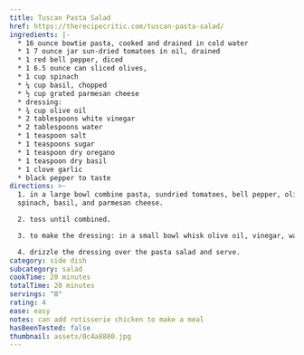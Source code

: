 ```yaml
---
title: Tuscan Pasta Salad
href: https://therecipecritic.com/tuscan-pasta-salad/
ingredients: |-
  * 16 ounce bowtie pasta, cooked and drained in cold water 
  * 1 7 ounce jar sun-dried tomatoes in oil, drained
  * 1 red bell pepper, diced
  * 1 6.5 ounce can sliced olives,
  * 1 cup spinach
  * ¼ cup basil, chopped
  * ½ cup grated parmesan cheese
  * dressing:
  * ¾ cup olive oil
  * 2 tablespoons white vinegar
  * 2 tablespoons water
  * 1 teaspoon salt
  * 1 teaspoons sugar
  * 1 teaspoon dry oregano
  * 1 teaspoon dry basil
  * 1 clove garlic
  * black pepper to taste
directions: >-
  1. in a large bowl combine pasta, sundried tomatoes, bell pepper, olives,
  spinach, basil, and parmesan cheese. 

  2. toss until combined. 

  3. to make the dressing: in a small bowl whisk olive oil, vinegar, water, salt, sugar, oregano, basil, garlic and salt and pepper.

  4. drizzle the dressing over the pasta salad and serve.
category: side dish
subcategory: salad
cookTime: 20 minutes
totalTime: 20 minutes
servings: "8"
rating: 4
ease: easy
notes: can add rotisserie chicken to make a meal
hasBeenTested: false
thumbnail: assets/0c4a8880.jpg
---
```

